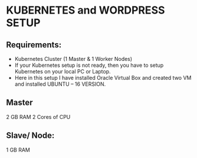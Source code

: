 # KUBERNETES and WORDPRESS SETUP

## Requirements:
-	Kubernetes Cluster (1 Master & 1 Worker Nodes)
-	If your Kubernetes setup is not ready, then you have to setup Kubernetes on your local PC or Laptop.
-	Here in this setup I have installed Oracle Virtual Box and created two VM and installed UBUNTU – 16 VERSION.

## Master
  2 GB RAM
  2 Cores of CPU

## Slave/ Node: 
  1 GB RAM

